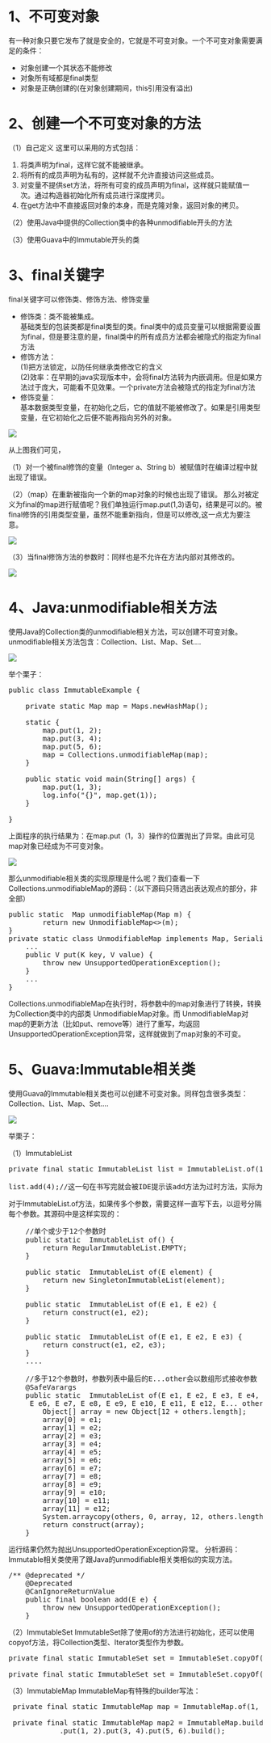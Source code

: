 # 1、不可变对象
有一种对象只要它发布了就是安全的，它就是不可变对象。一个不可变对象需要满足的条件：

- 对象创建一个其状态不能修改
- 对象所有域都是final类型
- 对象是正确创建的(在对象创建期间，this引用没有溢出)

# 2、创建一个不可变对象的方法
（1）自己定义 
这里可以采用的方式包括：
 
1. 将类声明为final，这样它就不能被继承。 
2. 将所有的成员声明为私有的，这样就不允许直接访问这些成员。 
3. 对变量不提供set方法，将所有可变的成员声明为final，这样就只能赋值一次。通过构造器初始化所有成员进行深度拷贝。 
4. 在get方法中不直接返回对象的本身，而是克隆对象，返回对象的拷贝。

（2）使用Java中提供的Collection类中的各种unmodifiable开头的方法
 
（3）使用Guava中的Immutable开头的类

# 3、final关键字
final关键字可以修饰类、修饰方法、修饰变量

- 修饰类：类不能被集成。  
基础类型的包装类都是final类型的类。final类中的成员变量可以根据需要设置为final，但是要注意的是，final类中的所有成员方法都会被隐式的指定为final方法
- 修饰方法：  
(1)把方法锁定，以防任何继承类修改它的含义  
(2)效率：在早期的java实现版本中，会将final方法转为内嵌调用。但是如果方法过于庞大，可能看不见效果。一个private方法会被隐式的指定为final方法  
- 修饰变量：  
基本数据类型变量，在初始化之后，它的值就不能被修改了。如果是引用类型变量，在它初始化之后便不能再指向另外的对象。 

![](https://img-blog.csdn.net/20180411153701945?watermark/2/text/aHR0cHM6Ly9ibG9nLmNzZG4ubmV0L2plc29uam9rZQ==/font/5a6L5L2T/fontsize/400/fill/I0JBQkFCMA==/dissolve/70)

从上图我们可见， 

（1）对一个被final修饰的变量（Integer a、String b）被赋值时在编译过程中就出现了错误。
 
（2）（map）在重新被指向一个新的map对象的时候也出现了错误。 
那么对被定义为final的map进行赋值呢？我们单独运行map.put(1,3)语句，结果是可以的。被final修饰的引用类型变量，虽然不能重新指向，但是可以修改,这一点尤为要注意。

![](https://img-blog.csdn.net/2018041115395523?watermark/2/text/aHR0cHM6Ly9ibG9nLmNzZG4ubmV0L2plc29uam9rZQ==/font/5a6L5L2T/fontsize/400/fill/I0JBQkFCMA==/dissolve/70)

（3）当final修饰方法的参数时：同样也是不允许在方法内部对其修改的。

![](https://img-blog.csdn.net/20180411154323558?watermark/2/text/aHR0cHM6Ly9ibG9nLmNzZG4ubmV0L2plc29uam9rZQ==/font/5a6L5L2T/fontsize/400/fill/I0JBQkFCMA==/dissolve/70)

# 4、Java:unmodifiable相关方法
使用Java的Collection类的unmodifiable相关方法，可以创建不可变对象。unmodifiable相关方法包含：Collection、List、Map、Set…. 

![](https://img-blog.csdn.net/20180411162003137?watermark/2/text/aHR0cHM6Ly9ibG9nLmNzZG4ubmV0L2plc29uam9rZQ==/font/5a6L5L2T/fontsize/400/fill/I0JBQkFCMA==/dissolve/70)

举个栗子：

<pre>
public class ImmutableExample {

    private static Map<Integer, Integer> map = Maps.newHashMap();

    static {
        map.put(1, 2);
        map.put(3, 4);
        map.put(5, 6);
        map = Collections.unmodifiableMap(map);
    }

    public static void main(String[] args) {
        map.put(1, 3);
        log.info("{}", map.get(1));
    }

}
</pre>

上面程序的执行结果为：在map.put（1，3）操作的位置抛出了异常。由此可见map对象已经成为不可变对象。 

![](https://img-blog.csdn.net/20180411162457565?watermark/2/text/aHR0cHM6Ly9ibG9nLmNzZG4ubmV0L2plc29uam9rZQ==/font/5a6L5L2T/fontsize/400/fill/I0JBQkFCMA==/dissolve/70)

那么unmodifiable相关类的实现原理是什么呢？我们查看一下Collections.unmodifiableMap的源码：（以下源码只筛选出表达观点的部分，非全部）

<pre>
public static <K,V> Map<K,V> unmodifiableMap(Map<? extends K, ? extends V> m) {
        return new UnmodifiableMap<>(m);
}
private static class UnmodifiableMap<K,V> implements Map<K,V>, Serializable {
    ...
    public V put(K key, V value) {
        throw new UnsupportedOperationException();
    }
    ...
}
</pre>

Collections.unmodifiableMap在执行时，将参数中的map对象进行了转换，转换为Collection类中的内部类 UnmodifiableMap对象。而 UnmodifiableMap对map的更新方法（比如put、remove等）进行了重写，均返回UnsupportedOperationException异常，这样就做到了map对象的不可变。

# 5、Guava:Immutable相关类
使用Guava的Immutable相关类也可以创建不可变对象。同样包含很多类型：Collection、List、Map、Set…. 

![](https://img-blog.csdn.net/20180411165721456?watermark/2/text/aHR0cHM6Ly9ibG9nLmNzZG4ubmV0L2plc29uam9rZQ==/font/5a6L5L2T/fontsize/400/fill/I0JBQkFCMA==/dissolve/70)

举栗子：
 
（1）ImmutableList

<pre>
private final static ImmutableList<Integer> list = ImmutableList.of(1, 2, 3);

list.add(4);//这一句在书写完就会被IDE提示该add方法为过时方法，实际为不可用方法
</pre>

对于ImmutableList.of方法，如果传多个参数，需要这样一直写下去，以逗号分隔每个参数。其源码中是这样实现的：

<pre>
    //单个或少于12个参数时
    public static <E> ImmutableList<E> of() {
        return RegularImmutableList.EMPTY;
    }

    public static <E> ImmutableList<E> of(E element) {
        return new SingletonImmutableList(element);
    }

    public static <E> ImmutableList<E> of(E e1, E e2) {
        return construct(e1, e2);
    }

    public static <E> ImmutableList<E> of(E e1, E e2, E e3) {
        return construct(e1, e2, e3);
    }
    ....

    //多于12个参数时，参数列表中最后的E...other会以数组形式接收参数
    @SafeVarargs
    public static <E> ImmutableList<E> of(E e1, E e2, E e3, E e4, E e5,
     E e6, E e7, E e8, E e9, E e10, E e11, E e12, E... others) {
        Object[] array = new Object[12 + others.length];
        array[0] = e1;
        array[1] = e2;
        array[2] = e3;
        array[3] = e4;
        array[4] = e5;
        array[5] = e6;
        array[6] = e7;
        array[7] = e8;
        array[8] = e9;
        array[9] = e10;
        array[10] = e11;
        array[11] = e12;
        System.arraycopy(others, 0, array, 12, others.length);
        return construct(array);
    }
</pre>

运行结果仍然为抛出UnsupportedOperationException异常。 
分析源码：Immutable相关类使用了跟Java的unmodifiable相关类相似的实现方法。

<pre>
/** @deprecated */
    @Deprecated
    @CanIgnoreReturnValue
    public final boolean add(E e) {
        throw new UnsupportedOperationException();
    }
</pre>

（2）ImmutableSet 
ImmutableSet除了使用of的方法进行初始化，还可以使用copyof方法，将Collection类型、Iterator类型作为参数。

<pre>
private final static ImmutableSet set = ImmutableSet.copyOf(list);

private final static ImmutableSet set = ImmutableSet.copyOf(list.iterator());
</pre>

（3）ImmutableMap 
ImmutableMap有特殊的builder写法：

<pre>
 private final static ImmutableMap<Integer, Integer> map = ImmutableMap.of(1, 2, 3, 4);

 private final static ImmutableMap<Integer, Integer> map2 = ImmutableMap.<Integer, Integer>builder()
            .put(1, 2).put(3, 4).put(5, 6).build();
</pre>
